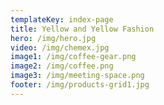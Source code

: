 ```yaml
---
templateKey: index-page
title: Yellow and Yellow Fashion
hero: /img/hero.jpg
video: /img/chemex.jpg
image1: /img/coffee-gear.png
image2: /img/coffee.png
image3: /img/meeting-space.png
footer: /img/products-grid1.jpg
---
```



